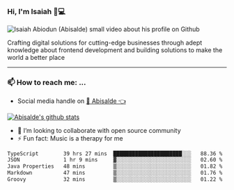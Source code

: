 ### Hi, I'm Isaiah 🌻💻

<img src="https://res.cloudinary.com/abisalde/image/upload/c_scale,h_311,w_816/v1616039512/Abisalde_github.gif" alt="Isaiah Abiodun (Abisalde) small video about his profile on Github">

Crafting digital solutions for cutting-edge businesses through adept knowledge about frontend development and building solutions to make the world a better place
<hr>

### 📫 How to reach me: ...
- Social media handle on <a href="https://twitter.com/abisalde">🔔  Abisalde   👈</a>


[![Abisalde's github stats](https://github-readme-stats.vercel.app/api?username=abisalde)](https://github.com/abisalde/github-readme-stats)

- 👯 I’m looking to collaborate with open source community
- ⚡ Fun fact: Music is a therapy for me


<!--
**abisalde/Abisalde** is a ✨ _special_ ✨ repository because its `README.md` (this file) appears on your GitHub profile.

Here are some ideas to get you started:


- 👯 I’m looking to collaborate with open source community
- 🤔 I’m looking for help with ...
- 💬 Ask me about ...
- 📫 How to reach me: ...
- 😄 Pronouns: ...
- ⚡ Fun fact: ...
-->

<!--START_SECTION:waka-->

```txt
TypeScript        39 hrs 27 mins  ██████████████████████░░░   88.36 %
JSON              1 hr 9 mins     ▓░░░░░░░░░░░░░░░░░░░░░░░░   02.60 %
Java Properties   48 mins         ▒░░░░░░░░░░░░░░░░░░░░░░░░   01.82 %
Markdown          47 mins         ▒░░░░░░░░░░░░░░░░░░░░░░░░   01.76 %
Groovy            32 mins         ▒░░░░░░░░░░░░░░░░░░░░░░░░   01.22 %
```

<!--END_SECTION:waka-->

